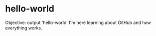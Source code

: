 # hello-world
Objective: output 'hello-world'
I'm here learning about GitHub and how everything works.
